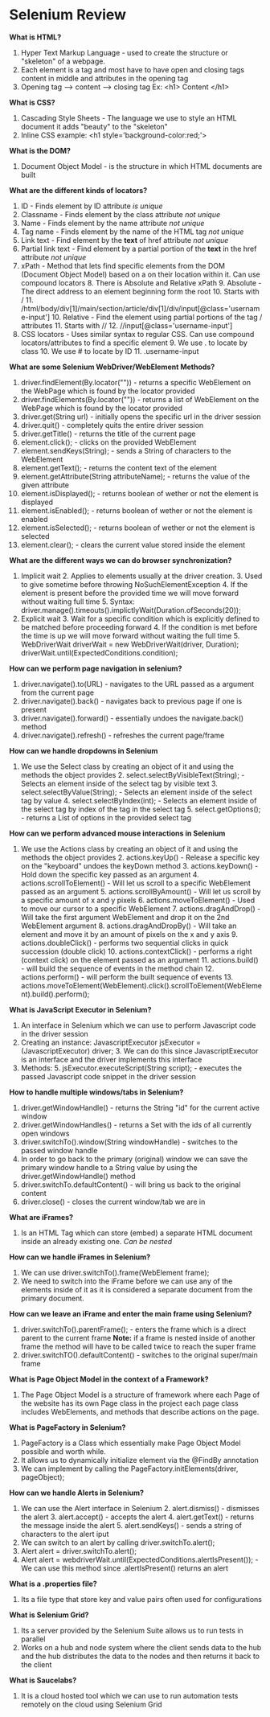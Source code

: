 # Selenium Review

**What is HTML?**
1. Hyper Text Markup Language - used to create the structure or "skeleton"
of a webpage. 
2. Each element is a tag and most have to have open and closing tags content in
middle and attributes in the opening tag
3. Opening tag --> content --> closing tag
   Ex: \<h1>   Content   \</h1>

**What is CSS?**
1. Cascading Style Sheets - The language we use to style an HTML document it adds "beauty"
to the "skeleton"
2. Inline CSS example: \<h1 style='background-color:red;'>

**What is the DOM?**
1. Document Object Model - is the structure in which HTML documents are built

**What are the different kinds of locators?**
1. ID - Finds element by ID attribute *is unique*
2. Classname - Finds element by the class attribute *not unique*
3. Name - Finds element by the name attribute *not unique*
4. Tag name - Finds element by the name of the HTML tag *not unique*
5. Link text - Find element by the **text** of href attribute *not unique*
6. Partial link text - Find element by a partial portion of the **text** in the href attribute *not unique*
7. xPath - Method that lets find specific elements from the DOM (Document Object Model) based on a
on their location within it. Can use compound locators 
   8. There is Absolute and Relative xPath
      9. Absolute - The direct address to an element beginning form the root
         10. Starts with /
         11. /html/body/div[1]/main/section/article/div[1]/div/input[@class='username-input']
      10. Relative - Find the element using partial portions of the tag / attributes
          11. Starts with //
          12. //input[@class='username-input']
8. CSS locators - Uses similar syntax to regular CSS. Can use compound locators/attributes to find a specific element
   9. We use . to locate by class
   10. We use # to locate by ID
       11. .username-input

**What are some Selenium WebDriver/WebElement Methods?**
1. driver.findElement(By.locator("")) - returns a specific WebElement on the WebPage which is found by the locator provided
2. driver.findElements(By.locator("")) - returns a list of WebElement on the WebPage which is found by the locator provided
3. driver.get(String url) - initially opens the specific url in the driver session
4. driver.quit() - completely quits the entire driver session
5. driver.getTitle() - returns the title of the current page
6. element.click(); - clicks on the provided WebElement
7. element.sendKeys(String); - sends a String of characters to the WebElement
8. element.getText(); - returns the content text of the element
9. element.getAttribute(String attributeName); - returns the value of the given attribute
10. element.isDisplayed(); - returns boolean of wether or not the element is displayed
11. element.isEnabled(); - returns boolean of wether or not the element is enabled
12. element.isSelected(); - returns boolean of wether or not the element is selected
13. element.clear(); - clears the current value stored inside the element

**What are the different ways we can do browser synchronization?**
1. Implicit wait
   2. Applies to elements usually at the driver creation. 
   3. Used to give sometime before throwing NoSuchElementException
   4. If the element is present before the provided time we will move forward without waiting full time
   5. Syntax: driver.manage().timeouts().implictlyWait(Duration.ofSeconds(20));
2. Explicit wait
   3. Wait for a specific condition which is explicitly defined to be matched before proceeding forward
   4. If the condition is met before the time is up we will move forward without waiting the full time
   5. WebDriverWait driverWait = new WebDriverWait(driver, Duration);
   driverWait.until(ExpectedConditions.condition);

**How can we perform page navigation in selenium?**
1. driver.navigate().to(URL) - navigates to the URL passed as a argument from the current page
2. driver.navigate().back() - navigates back to previous page if one is present
3. driver.navigate().forward() - essentially undoes the navigate.back() method
4. driver.navigate().refresh() - refreshes the current page/frame

**How can we handle dropdowns in Selenium**
1. We use the Select class by creating an object of it and using the methods the object provides
   2. select.selectByVisibleText(String); - Selects an element inside of the select tag by visible text
   3. select.selectByValue(String); - Selects an element inside of the select tag by value
   4. select.selectByIndex(int); - Selects an element inside of the select tag by index of the tag in the select tag
   5. select.getOptions(); - returns a List<WebElement> of options in the provided select tag

**How can we perform advanced mouse interactions in Selenium**
1. We use the Actions class by creating an object of it and using the methods the object provides
   2. actions.keyUp() - Release a specific key on the "keyboard" undoes the keyDown method
   3. actions.keyDown() - Hold down the specific key passed as an argument
   4. actions.scrollToElement() - Will let us scroll to a specific WebElement passed as an argument
   5. actions.scrollByAmount() - Will let us scroll by a specific amount of x and y pixels
   6. actions.moveToElement() - Used to move our cursor to a specific WebElement
   7. actions.dragAndDrop() - Will take the first argument WebElement and drop it on the 2nd WebElement argument
   8. actions.dragAndDropBy() - Will take an element and move it by an amount of pixels on the x and y axis
   9. actions.doubleClick() - performs two sequential clicks in quick succession (double click)
   10. actions.contextClick() - performs a right (context click) on the element passed as an argument
   11. actions.build() - will build the sequence of events in the method chain
   12. actions.perform() - will perform the built sequence of events
       13. actions.moveToElement(WebElement).click().scrollToElement(WebElement).build().perform();

**What is JavaScript Executor in Selenium?**
1. An interface in Selenium which we can use to perform Javascript code in the driver session
2. Creating an instance: JavascriptExecutor jsExecutor = (JavascriptExecutor) driver;
   3. We can do this since JavascriptExecutor is an interface and the driver implements this interface
4. Methods:
   5. jsExecutor.executeScript(String script); - executes the passed Javascript code snippet in the driver session

**How to handle multiple windows/tabs in Selenium?**
1. driver.getWindowHandle() - returns the String "id" for the current active window
2. driver.getWindowHandles() - returns a Set<String> with the ids of all currently open windows
3. driver.switchTo().window(String windowHandle) - switches to the passed window handle
4. In order to go back to the primary (original) window we can save the primary window handle to a String value by using 
the driver.getWindowHandle() method
5. driver.switchTo.defaultContent() - will bring us back to the original content
6. driver.close() - closes the current window/tab we are in

**What are iFrames?**
1. Is an HTML Tag which can store (embed) a separate HTML document inside an already existing one. *Can be nested*

**How can we handle iFrames in Selenium?**
1. We can use driver.switchTo().frame(WebElement frame);
2. We need to switch into the iFrame before we can use any of the elements inside of it as it is considered a separate 
document from the primary document.

**How can we leave an iFrame and enter the main frame using Selenium?**
1. driver.switchTo().parentFrame(); - enters the frame which is a direct parent to the current frame **Note:** if
a frame is nested inside of another frame the method will have to be called twice to reach the super frame
2. driver.switchTO().defaultContent() - switches to the original super/main frame

**What is Page Object Model in the context of a Framework?**
1. The Page Object Model is a structure of framework where each Page of the website has its own Page class in the project
each page class includes WebElements, and methods that describe actions on the page.

**What is PageFactory in Selenium?**
1. PageFactory is a Class which essentially make Page Object Model possible and worth while. 
2. It allows us to dynamically initialize element via the @FindBy annotation
3. We can implement by calling the PageFactory.initElements(driver, pageObject);

**How can we handle Alerts in Selenium?**
1. We can use the Alert interface in Selenium
   2. alert.dismiss() - dismisses the alert
   3. alert.accept() - accepts the alert
   4. alert.getText() - returns the message inside the alert
   5. alert.sendKeys() - sends a string of characters to the alert iput
6. We can switch to an alert by calling driver.switchTo.alert();
7. Alert alert = driver.switchTo.alert();
8. Alert alert = webdriverWait.until(ExpectedConditions.alertIsPresent()); - We can use this method since .alertIsPresent() 
returns an alert

**What is a .properties file?**
1. Its a file type that store key and value pairs often used for configurations

**What is Selenium Grid?**
1. Its a server provided by the Selenium Suite allows us to run tests in parallel 
2. Works on a hub and node system where the client sends data to the hub and the hub distributes the data to the nodes
and then returns it back to the client

**What is Saucelabs?**
1. It is a cloud hosted tool which we can use to run automation tests remotely on the cloud using Selenium Grid





